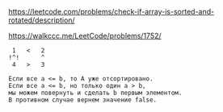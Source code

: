 https://leetcode.com/problems/check-if-array-is-sorted-and-rotated/description/

https://walkccc.me/LeetCode/problems/1752/

     1   <   2
    !^!      ^
     4   >   3

    Если все a <= b, то A уже отсортировано.
    Если все a <= b, но только один a > b,
    мы можем повернуть и сделать b первым элементом.
    В противном случае вернем значение false.
